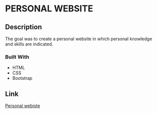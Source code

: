 # PERSONAL WEBSITE

## Description
The goal was to create a personal website in which personal knowledge and skills are indicated. 

### Built With

* HTML
* CSS
* Bootstrap

## Link
[Personal webiste](https://luigitatonetti.github.io/)

